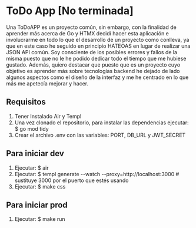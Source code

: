 # ToDo App [No terminada]
Una ToDoAPP es un proyecto común, sin embargo, con la finalidad de aprender más acerca de Go y HTMX decidí hacer esta aplicación e involucrarme en todo lo que el desarrollo de un proyecto como conlleva, ya que en este caso he seguido en principio HATEOAS en lugar de realizar una JSON API común. Soy consciente de los posibles errores y fallos de la misma puesto que no le he podido dedicar todo el tiempo que me hubiese gustado. Además, quiero destacar que puesto que es un proyecto cuyo objetivo es aprender más sobre tecnologías backend he dejado de lado algunos aspectos como el diseño de la interfaz y me he centrado en lo que más me apetecía mejorar y hacer.

## Requisitos
1. Tener Instalado Air y Templ
2. Una vez clonado el repositorio, para instalar las dependencias ejecutar: $ go mod tidy
3. Crear el archivo .env con las variables: PORT, DB_URL y JWT_SECRET

## Para iniciar dev
1. Ejecutar: $ air
2. Ejecutar: $ templ generate --watch --proxy=http://localhost:3000 # sustituye 3000 por el puerto que estés usando
3. Ejecutar: $ make css

## Para iniciar prod
1. Ejecutar: $ make run

